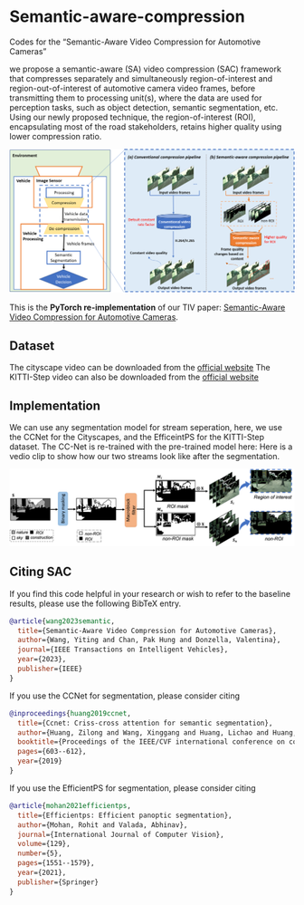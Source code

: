 # Semantic-aware-compression
Codes for the “Semantic-Aware Video Compression for Automotive Cameras”

we propose a semantic-aware (SA) video compression (SAC) framework that compresses separately and simultaneously region-of-interest and region-out-of-interest of automotive camera video frames, before transmitting them to processing unit(s), where the data are used for perception tasks, such as object detection, semantic segmentation, etc. Using our newly proposed technique, the region-of-interest (ROI), encapsulating most of the road stakeholders, retains higher quality using lower compression ratio.

![Illustrating of Semantic-aware Compression (SAC) on the vehicle](/doc/Fig-1.png)



This is the **PyTorch re-implementation** of our TIV paper: 
[Semantic-Aware Video Compression for Automotive Cameras]([https://arxiv.org/abs/1911.10194](https://ieeexplore.ieee.org/abstract/document/10103198)). 

## Dataset
The cityscape video can be downloaded from the [official website](https://www.cityscapes-dataset.com/downloads/)
The KITTI-Step video can also be downloaded from the [official website](https://www.cvlibs.net/datasets/kitti/eval_step.php)

## Implementation
We can use any segmentation model for stream seperation, here, we use the CCNet for the Cityscapes, and the EfficeintPS for the KITTI-Step dataset. 
The CC-Net is re-trained with the pre-trained model here:
Here is a vedio clip to show how our two streams look like after the segmentation.

![Illustrating of separation of ROI and non-ROI streams. ](/doc/Fig-4.png)


## Citing SAC
If you find this code helpful in your research or wish to refer to the baseline results, please use the following BibTeX entry.

```BibTeX
@article{wang2023semantic,
  title={Semantic-Aware Video Compression for Automotive Cameras},
  author={Wang, Yiting and Chan, Pak Hung and Donzella, Valentina},
  journal={IEEE Transactions on Intelligent Vehicles},
  year={2023},
  publisher={IEEE}
}

```

If you use the CCNet for segmentation, please consider citing
```BibTeX
@inproceedings{huang2019ccnet,
  title={Ccnet: Criss-cross attention for semantic segmentation},
  author={Huang, Zilong and Wang, Xinggang and Huang, Lichao and Huang, Chang and Wei, Yunchao and Liu, Wenyu},
  booktitle={Proceedings of the IEEE/CVF international conference on computer vision},
  pages={603--612},
  year={2019}
}

```
If you use the EfficientPS for segmentation, please consider citing
```BibTeX
@article{mohan2021efficientps,
  title={Efficientps: Efficient panoptic segmentation},
  author={Mohan, Rohit and Valada, Abhinav},
  journal={International Journal of Computer Vision},
  volume={129},
  number={5},
  pages={1551--1579},
  year={2021},
  publisher={Springer}
}

```
